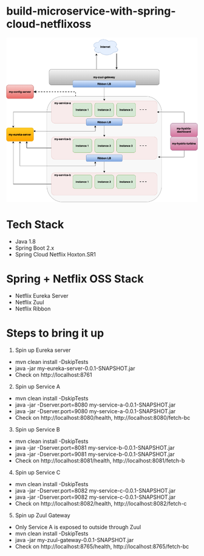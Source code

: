 # build-microservice-with-spring-cloud-netflixoss

![alt text](https://github.com/Hitman007IN/build-microservice-with-spring-cloud-netflixoss/blob/master/screenshot/microservice_architecture.png)

# Tech Stack
- Java 1.8
- Spring Boot 2.x
- Spring Cloud Netflix Hoxton.SR1

# Spring + Netflix OSS Stack
- Netflix Eureka Server
- Netflix Zuul
- Netflix Ribbon

# Steps to bring it up

1) Spin up Eureka server
- mvn clean install -DskipTests
- java -jar my-eureka-server-0.0.1-SNAPSHOT.jar
- Check on http://localhost:8761

2) Spin up Service A
- mvn clean install -DskipTests
- java -jar -Dserver.port=8080 my-service-a-0.0.1-SNAPSHOT.jar
- java -jar -Dserver.port=9080 my-service-a-0.0.1-SNAPSHOT.jar
- Check on http://localhost:8080/health, http://localhost:8080/fetch-bc

3) Spin up Service B
- mvn clean install -DskipTests
- java -jar -Dserver.port=8081 my-service-b-0.0.1-SNAPSHOT.jar
- java -jar -Dserver.port=9081 my-service-b-0.0.1-SNAPSHOT.jar
- Check on http://localhost:8081/health, http://localhost:8081/fetch-b

4) Spin up Service C
- mvn clean install -DskipTests
- java -jar -Dserver.port=8082 my-service-c-0.0.1-SNAPSHOT.jar
- java -jar -Dserver.port=9082 my-service-c-0.0.1-SNAPSHOT.jar
- Check on http://localhost:8082/health, http://localhost:8082/fetch-c

5) Spin up Zuul Gateway
- Only Service A is exposed to outside through Zuul
- mvn clean install -DskipTests
- java -jar my-zuul-gateway-0.0.1-SNAPSHOT.jar
- Check on http://localhost:8765/health, http://localhost:8765/fetch-bc
